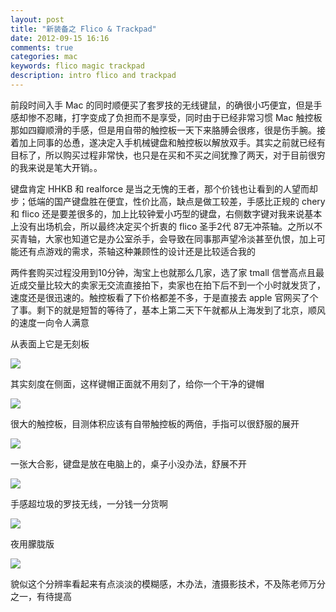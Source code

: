 ```yaml
---
layout: post
title: "新装备之 Flico & Trackpad"
date: 2012-09-15 16:16
comments: true
categories: mac
keywords: flico magic trackpad
description: intro flico and trackpad
---
```

前段时间入手 Mac 的同时顺便买了套罗技的无线键鼠，的确很小巧便宜，但是手感却惨不忍睹，打字变成了负担而不是享受，同时由于已经非常习惯 Mac 触控板那如四瓣顺滑的手感，但是用自带的触控板一天下来胳膊会很疼，很是伤手腕。接着加上同事的怂恿，遂决定入手机械键盘和触控板以解放双手。其实之前就已经有目标了，所以购买过程非常快，也只是在买和不买之间犹豫了两天，对于目前很穷的我来说是笔大开销。。

键盘肯定 HHKB 和 realforce 是当之无愧的王者，那个价钱也让看到的人望而却步；低端的国产键盘胜在便宜，性价比高，缺点是做工较差，手感比正规的 chery 和 flico 还是要差很多的，加上比较钟爱小巧型的键盘，右侧数字键对我来说基本上没有出场机会，所以最终决定买个折衷的 flico 圣手2代 87无冲茶轴。之所以不买青轴，大家也知道它是办公室杀手，会导致在同事那声望冷淡甚至仇恨，加上可能还有点游戏的需求，茶轴这种兼顾性的设计还是比较适合我的

两件套购买过程没用到10分钟，淘宝上也就那么几家，选了家 tmall 信誉高点且最近成交量比较大的卖家无交流直接拍下，卖家也在拍下后不到一个小时就发货了，速度还是很迅速的。触控板看了下价格都差不多，于是直接去 apple 官网买了个了事。剩下的就是短暂的等待了，基本上第二天下午就都从上海发到了北京，顺风的速度一向令人满意

从表面上它是无刻板

![](http://m1.img.libdd.com/farm5/2012/0915/16/56C4E8FC9F566DE1631ADCF2B50B8357999FCE663682_1280_960.jpg)

其实刻度在侧面，这样键帽正面就不用刻了，给你一个干净的键帽

![](http://m2.img.libdd.com/farm4/2012/0915/16/FAD97012362B8EA0B3014C03A0E9EBA2BC2BEE663682_1280_960.jpg)

很大的触控板，目测体积应该有自带触控板的两倍，手指可以很舒服的展开

![](http://m1.img.libdd.com/farm5/2012/0915/16/593AABC45A0F925D64363AD05924F475B89E17663682_1280_960.jpg)

一张大合影，键盘是放在电脑上的，桌子小没办法，舒展不开

![](http://m2.img.libdd.com/farm4/2012/0915/16/00C081036C3194F366C0B1CB0E6860DA1CA063663682_1280_960.jpg)

手感超垃圾的罗技无线，一分钱一分货啊

![](http://m3.img.libdd.com/farm4/2012/0915/16/878B9586D08317B84FF9825D7837AA78F8B20B663682_1280_960.jpg)

夜用朦胧版

![](http://m1.img.libdd.com/farm5/2012/0915/16/87406260537C70E3B3D74F3B2818E9674A2375663682_1280_960.jpg)

貌似这个分辨率看起来有点淡淡的模糊感，木办法，渣摄影技术，不及陈老师万分之一，有待提高